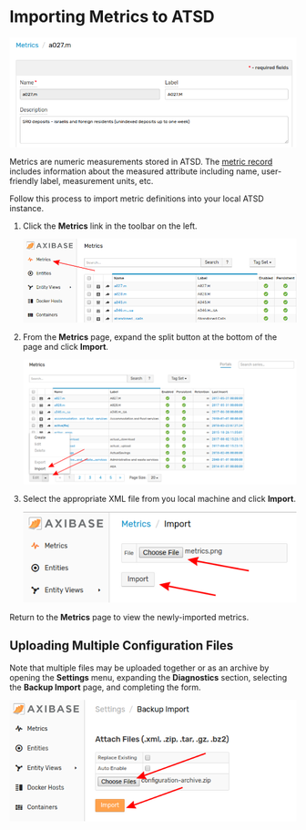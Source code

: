 # Importing Metrics to ATSD

![](./images/metric.png)

Metrics are numeric measurements stored in ATSD. The [metric record](https://axibase.com/docs/atsd/api/meta/metric/list.html#fields) includes information about the measured attribute including name, user-friendly label, measurement units, etc.

Follow this process to import metric definitions into your local ATSD instance.

1. Click the **Metrics** link in the toolbar on the left.

    ![](./images/metrics.png)

2. From the **Metrics** page, expand the split button at the bottom of the page and click **Import**.

    ![](./images/import-metric.png)

3. Select the appropriate XML file from you local machine and click **Import**.

    ![](./images/metric-import.png)

Return to the **Metrics** page to view the newly-imported metrics.

## Uploading Multiple Configuration Files

Note that multiple files may be uploaded together or as an archive by opening the **Settings** menu, expanding the **Diagnostics** section, selecting the **Backup Import** page, and completing the form.

![](./images/backup-import.png)
